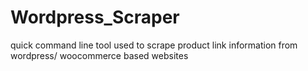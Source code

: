 # Wordpress_Scraper
quick command line tool used to scrape product link information from wordpress/ woocommerce based websites
